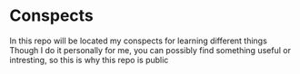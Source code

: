 # Conspects
In this repo will be located my conspects for learning different things  Though I do it personally for me, you can possibly find something useful or intresting, so this is why this repo is public
